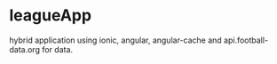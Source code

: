 # leagueApp
hybrid application using ionic, angular, angular-cache and api.football-data.org for data.
